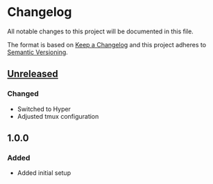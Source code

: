 # Changelog

All notable changes to this project will be documented in this file.

The format is based on [Keep a Changelog](http://keepachangelog.com/en/1.0.0/)
and this project adheres to [Semantic Versioning](http://semver.org/spec/v2.0.0.html).

## [Unreleased]

### Changed

+ Switched to Hyper
+ Adjusted tmux configuration

## 1.0.0

### Added

+ Added initial setup

[Unreleased]: https://github.com/mserajnik/dotfiles/compare/1.0.0...develop
